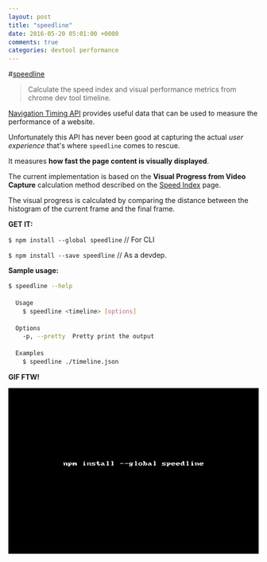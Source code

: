 ```yaml
---
layout: post
title: "speedline"
date: 2016-05-20 05:01:00 +0000
comments: true
categories: devtool performance
---
```


#[speedline](https://www.npmjs.com/package/speedline)
>Calculate the speed index and visual performance metrics from chrome dev tool timeline.


[Navigation Timing API](https://developer.mozilla.org/en-US/docs/Web/API/Navigation_timing_API) provides useful data that can be used to measure the performance of a website. 

Unfortunately this API has never been good at capturing the actual *user experience* that's where `speedline` comes to rescue.

It measures **how fast the page content is visually displayed**. 

The current implementation is based on the **Visual Progress from Video Capture** calculation method described on the [Speed Index](https://sites.google.com/a/webpagetest.org/docs/using-webpagetest/metrics/speed-index) page. 

The visual progress is calculated by comparing the distance between the histogram of the current frame and the final frame.


__GET IT:__ 

`$ npm install --global speedline` // For CLI

`$ npm install --save speedline` // As a devdep.

__Sample usage:__

```sh
$ speedline --help

  Usage
    $ speedline <timeline> [options]

  Options
    -p, --pretty  Pretty print the output

  Examples
    $ speedline ./timeline.json
```


__GIF FTW!__ 

![](/images/speedline/speedline.gif)



